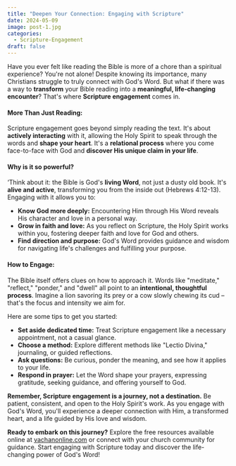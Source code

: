 ```yaml
---
title: "Deepen Your Connection: Engaging with Scripture"
date: 2024-05-09
image: post-1.jpg
categories:
  - Scripture-Engagement
draft: false
---
```

Have you ever felt like reading the Bible is more of a chore than a spiritual experience? You're not alone! Despite knowing its importance, many Christians struggle to truly connect with God's Word. But what if there was a way to **transform** your Bible reading into a **meaningful, life-changing encounter**? That's where **Scripture engagement** comes in.

#### More Than Just Reading:

Scripture engagement goes beyond simply reading the text. It's about **actively interacting** with it, allowing the Holy Spirit to speak through the words and **shape your heart**. It's a **relational process** where you come face-to-face with God and **discover His unique claim in your life**.

#### Why is it so powerful?

‘Think about it: the Bible is God's **living Word**, not just a dusty old book. It's **alive and active**, transforming you from the inside out (Hebrews 4:12-13). Engaging with it allows you to:

- **Know God more deeply:** Encountering Him through His Word reveals His character and love in a personal way.
- **Grow in faith and love:** As you reflect on Scripture, the Holy Spirit works within you, fostering deeper faith and love for God and others.
- **Find direction and purpose:** God's Word provides guidance and wisdom for navigating life's challenges and fulfilling your purpose.

#### How to Engage:

The Bible itself offers clues on how to approach it. Words like "meditate," "reflect," "ponder," and "dwell" all point to an **intentional, thoughtful process**. Imagine a lion savoring its prey or a cow slowly chewing its cud – that's the focus and intensity we aim for.

Here are some tips to get you started:

- **Set aside dedicated time:** Treat Scripture engagement like a necessary appointment, not a casual glance.
- **Choose a method:** Explore different methods like "Lectio Divina," journaling, or guided reflections.
- **Ask questions:** Be curious, ponder the meaning, and see how it applies to your life.
- **Respond in prayer:** Let the Word shape your prayers, expressing gratitude, seeking guidance, and offering yourself to God.

**Remember, Scripture engagement is a journey, not a destination.** Be patient, consistent, and open to the Holy Spirit's work. As you engage with God's Word, you'll experience a deeper connection with Him, a transformed heart, and a life guided by His love and wisdom.

**Ready to embark on this journey?** Explore the free resources available online at [vachanonline.com](http://vachanonline.com) or connect with your church community for guidance. Start engaging with Scripture today and discover the life-changing power of God's Word!